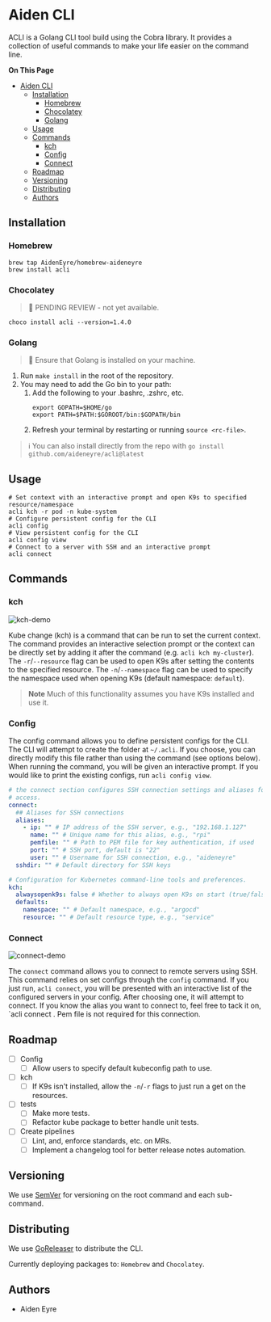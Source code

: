 # Aiden CLI

ACLI is a Golang CLI tool build using the Cobra library. It provides a collection of useful
commands to make your life easier on the command line.

**On This Page**
- [Aiden CLI](#aiden-cli)
  - [Installation](#installation)
    - [Homebrew](#homebrew)
    - [Chocolatey](#chocolatey)
    - [Golang](#golang)
  - [Usage](#usage)
  - [Commands](#commands)
    - [kch](#kch)
    - [Config](#config)
    - [Connect](#connect)
  - [Roadmap](#roadmap)
  - [Versioning](#versioning)
  - [Distributing](#distributing)
  - [Authors](#authors)

## Installation

### Homebrew

```
brew tap AidenEyre/homebrew-aideneyre
brew install acli
```

### Chocolatey

> :memo: PENDING REVIEW - not yet available.

```
choco install acli --version=1.4.0
```

### Golang

> :memo: Ensure that Golang is installed on your machine.

1. Run `make install` in the root of the repository.
2. You may need to add the Go bin to your path:
   1. Add the following to your .bashrc, .zshrc, etc.
      ```
      export GOPATH=$HOME/go
      export PATH=$PATH:$GOROOT/bin:$GOPATH/bin
      ```
    2. Refresh your terminal by restarting or running `source <rc-file>`.

> :information_source: You can also install directly from the repo with
> `go install github.com/aideneyre/acli@latest`

## Usage

```
# Set context with an interactive prompt and open K9s to specified resource/namespace
acli kch -r pod -n kube-system
# Configure persistent config for the CLI
acli config
# View persistent config for the CLI
acli config view
# Connect to a server with SSH and an interactive prompt
acli connect
```

## Commands

### kch

![kch-demo](https://media.giphy.com/media/v1.Y2lkPTc5MGI3NjExbGp3em9tdjNpeWcxMnlxbTcwaHVhbjN4ZDFxdWc0NWw2bjZzb2czbyZlcD12MV9pbnRlcm5hbF9naWZfYnlfaWQmY3Q9Zw/R6YePjt3jLzz0rJva0/giphy.gif)

Kube change (kch) is a command that can be run to set the current context. The
command provides an interactive selection prompt or the context can be
directly set by adding it after the command (e.g. `acli kch my-cluster`). The
`-r`/`--resource` flag can be used to open K9s after setting the contents to the
specified resource. The `-n`/`--namespace` flag can be used to specify the
namespace used when opening K9s (default namespace: `default`).

> **Note**
> Much of this functionality assumes you have K9s installed and use it.

### Config

The config command allows you to define persistent configs for the CLI. The CLI
will attempt to create the folder at `~/.acli`. If you choose, you can directly
modify this file rather than using the command (see options below). When
running the command, you will be given an interactive prompt. If you would like
to print the existing configs, run `acli config view`.
```yaml
# the connect section configures SSH connection settings and aliases for quick
# access.
connect:
  ## Aliases for SSH connections
  aliases:
    - ip: "" # IP address of the SSH server, e.g., "192.168.1.127"
      name: "" # Unique name for this alias, e.g., "rpi"
      pemfile: "" # Path to PEM file for key authentication, if used
      port: "" # SSH port, default is "22"
      user: "" # Username for SSH connection, e.g., "aideneyre"
  sshdir: "" # Default directory for SSH keys

# Configuration for Kubernetes command-line tools and preferences.
kch:
  alwaysopenk9s: false # Whether to always open K9s on start (true/false)
  defaults:
    namespace: "" # Default namespace, e.g., "argocd"
    resource: "" # Default resource type, e.g., "service"

```

### Connect

![connect-demo](https://media.giphy.com/media/v1.Y2lkPTc5MGI3NjExYXp4dzRtcTMzc3JlMWFweml0bmt1aGl1cWt5YTU0NWxidXkwMDFpNiZlcD12MV9pbnRlcm5hbF9naWZfYnlfaWQmY3Q9Zw/mSehGiCOWTlWWRHNWN/giphy.gif)

The `connect` command allows you to connect to remote servers using SSH. This
command relies on set configs through the `config` command. If you just run,
`acli connect`, you will be presented with an interactive list of the
configured servers in your config. After choosing one, it will attempt to
connect. If you know the alias you want to connect to, feel free to tack it on,
`acli connect <alias>. Pem file is not required for this connection.

## Roadmap

- [ ] Config
  - [ ] Allow users to specify default kubeconfig path to use.
- [ ] kch
  - [ ] If K9s isn't installed, allow the `-n`/`-r` flags to just run a get on the resources.
- [ ] tests
  - [ ] Make more tests.
  - [ ] Refactor kube package to better handle unit tests.
- [ ] Create pipelines
  - [ ] Lint, and, enforce standards, etc. on MRs.
  - [ ] Implement a changelog tool for better release notes automation.

## Versioning

We use [SemVer](SemVer) for versioning on the root command and each sub-command.

## Distributing

We use [GoReleaser](https://goreleaser.com/) to distribute the CLI.

Currently deploying packages to: `Homebrew` and `Chocolatey`.

## Authors

- Aiden Eyre
